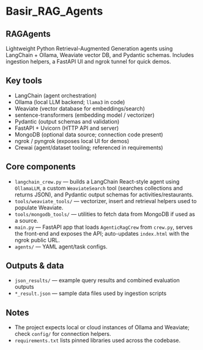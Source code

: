 # Basir_RAG_Agents

## RAGAgents

Lightweight Python Retrieval-Augmented Generation agents using LangChain + Ollama, Weaviate vector DB, and Pydantic schemas. Includes ingestion helpers, a FastAPI UI and ngrok tunnel for quick demos.

## Key tools

- LangChain (agent orchestration)
- Ollama (local LLM backend; `llama3` in code)
- Weaviate (vector database for embeddings/search)
- sentence-transformers (embedding model / vectorizer)
- Pydantic (output schemas and validation)
- FastAPI + Uvicorn (HTTP API and server)
- MongoDB (optional data source; connection code present)
- ngrok / pyngrok (exposes local UI for demos)
- Crewai (agent/dataset tooling; referenced in requirements)

## Core components

- `langchain_crew.py` — builds a LangChain React-style agent using `OllamaLLM`, a custom `WeaviateSearch` tool (searches collections and returns JSON), and Pydantic output schemas for activities/restaurants.
- `tools/weaviate_tools/` — vectorizer, insert and retrieval helpers used to populate Weaviate.
- `tools/mongodb_tools/` — utilities to fetch data from MongoDB if used as a source.
- `main.py` — FastAPI app that loads `AgenticRagCrew` from `crew.py`, serves the front-end and exposes the API; auto-updates `index.html` with the ngrok public URL.
- `agents/` — YAML agent/task configs.

## Outputs & data

- `json_results/` — example query results and combined evaluation outputs
- `*_result.json` — sample data files used by ingestion scripts

## Notes

- The project expects local or cloud instances of Ollama and Weaviate; check `config/` for connection helpers.
- `requirements.txt` lists pinned libraries used across the codebase.
